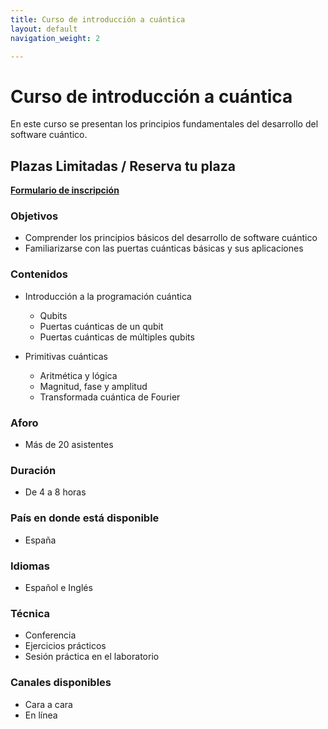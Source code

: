 ```yaml
---
title: Curso de introducción a cuántica
layout: default
navigation_weight: 2

---
```


# Curso de introducción a cuántica

En este curso se presentan los principios fundamentales del desarrollo del software cuántico.


## Plazas Limitadas / Reserva tu plaza
[**Formulario de inscripción**](https://forms.gle/LTZmEm6vzCd7Bkxq9)

### Objetivos
- Comprender los principios básicos del desarrollo de software cuántico
- Familiarizarse con las puertas cuánticas básicas y sus aplicaciones

### Contenidos
- Introducción a la programación cuántica
  - Qubits
  - Puertas cuánticas de un qubit
  - Puertas cuánticas de múltiples qubits
 
- Primitivas cuánticas
  - Aritmética y lógica
  - Magnitud, fase y amplitud
  - Transformada cuántica de Fourier

### Aforo
- Más de 20 asistentes

### Duración
- De 4 a 8 horas

### País en donde está disponible
- España

### Idiomas
- Español e Inglés

### Técnica
- Conferencia
- Ejercicios prácticos
- Sesión práctica en el laboratorio

### Canales disponibles
- Cara a cara
- En línea


